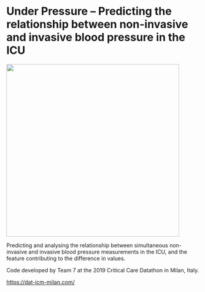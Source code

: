 # Under Pressure – Predicting the relationship between non-invasive and invasive blood pressure in the ICU

<img src="https://i2.wp.com/dat-icm-milan.com/wp-content/uploads/2018/10/facebook_meta-1.png" width="450">

Predicting and analysing the relationship between simultaneous non-invasive and invasive blood pressure measurements in the ICU, and the feature contributing to the difference in values.

Code developed by Team 7 at the 2019 Critical Care Datathon in Milan, Italy.

https://dat-icm-milan.com/
